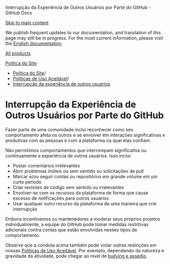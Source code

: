 Interrupção da Experiência de Outros Usuários por Parte do GitHub - GitHub Docs

[Skip to main content](#main-content)

We publish frequent updates to our documentation, and translation of this page may still be in progress. For the most current information, please visit the [English documentation](/en).

[All products](/pt)

[Política do Site](/pt/site-policy)

* [Política do Site](/pt/site-policy)/
* [Políticas de Uso Aceitável](/pt/site-policy/acceptable-use-policies)/
* [Interrupção da experiência de outros usuários](/pt/site-policy/acceptable-use-policies/github-disrupting-the-experience-of-other-users)

Interrupção da Experiência de Outros Usuários por Parte do GitHub
==========

Fazer parte de uma comunidade inclui reconhecer como seu comportamento afeta os outros e se envolver em interações significativas e produtivas com as pessoas e com a plataforma na qual elas confiam.

Não permitimos comportamentos que interrompam significativa ou continuamente a experiência de outros usuários. Isso inclui:

* Postar comentários irrelevantes
* Abrir problemas inúteis ou sem sentido ou solicitações de pull
* Marcar e/ou seguir contas ou repositórios em grande volume em um curto período
* Criar revisões de código sem sentido ou irrelevantes
* Envolver-se com os recursos da plataforma de forma que cause excesso de notificações para outros usuários
* Usar qualquer outro recurso da plataforma de uma maneira que crie interrupção

Embora incentivemos os mantenedores a moderar seus próprios projetos individualmente, a equipe do GitHub pode tomar medidas restritivas adicionais contra contas que estão envolvidas nesses tipos de comportamento.

Observe que a conduta acima também pode violar outras restrições em nossas [Políticas de Uso Aceitável](/pt/github/site-policy/github-acceptable-use-policies). Por exemplo, dependendo da natureza e gravidade da atividade, pode chegar ao nível de [bullying e assédio](/pt/github/site-policy/github-bullying-and-harassment).

